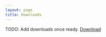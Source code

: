 ```yaml
---
layout: page
title: Downloads
---
```


TODO: Add downloads once ready.
<a href="https://theforceengine.github.io/archive/downloadTest.zip">Download</a>
